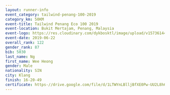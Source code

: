 ```yaml
--- 
layout: runner-info 
event_category: tailwind-penang-100-2019 
category_km: 50KM 
event-title: Tailwind Penang Eco 100 2019 
event-location: Bukit Mertajam, Penang, Malaysia 
event-logo: https://res.cloudinary.com/dykbosktl/image/upload/v1573614442/Logo/Logo_gqlzi3.jpg 
event-date: 2019-06-22 
overall_rank: 122
gender_rank: 87
bib: 5030
last_name: Ng
first_name: Wee Heong
gender: Male
nationality: SIN
city: Klang
finish: 16-20-49
certificate: https-//drive.google.com/file/d/1LTWYnLBlljBfXE0Pw-UU2L8h62jWvkWm/view?usp=sharing
--- 
```

